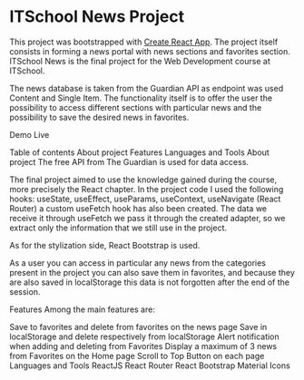 # ITSchool News Project

This project was bootstrapped with [Create React App](https://github.com/facebook/create-react-app). The project itself consists in forming a news portal with news sections and favorites section. ITSchool News is the final project for the Web Development course at ITSchool.

The news database is taken from the Guardian API as endpoint was used Content and Single Item. The functionality itself is to offer the user the possibility to access different sections with particular news and the possibility to save the desired news in favorites.

Demo Live

Table of contents
About project
Features
Languages and Tools
About project
The free API from The Guardian is used for data access.

The final project aimed to use the knowledge gained during the course, more precisely the React chapter. In the project code I used the following hooks: useState, useEffect, useParams, useContext, useNavigate (React Router) a custom useFetch hook has also been created. The data we receive it through useFetch we pass it through the created adapter, so we extract only the information that we still use in the project.

As for the stylization side, React Bootstrap is used.

As a user you can access in particular any news from the categories present in the project you can also save them in favorites, and because they are also saved in localStorage this data is not forgotten after the end of the session.

Features
Among the main features are:

Save to favorites and delete from favorites on the news page
Save in localStorage and delete respectively from localStorage
Alert notification when adding and deleting from Favorites
Display a maximum of 3 news from Favorites on the Home page
Scroll to Top Button on each page
Languages and Tools
ReactJS
React Router
React Bootstrap
Material Icons
